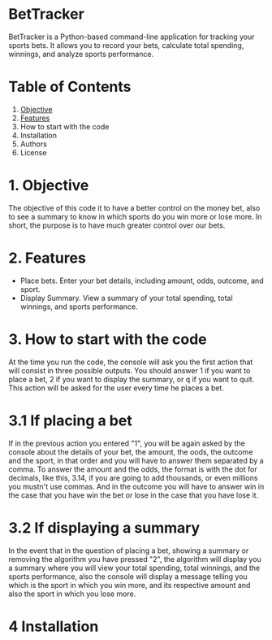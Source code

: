# BetTracker
BetTracker is a Python-based command-line application for tracking your sports bets. It allows you to record your bets, calculate total spending, winnings, and analyze sports performance.

# Table of Contents
1. [Objective](#Objective)
2. [Features](#Features)
3. How to start with the code
4. Installation
5. Authors
6. License

# 1. Objective


The objective of this code it to have a better control on the money bet, also to see a summary to know in which sports do you win more or lose more.
In short, the purpose is to have much greater control over our bets. 

# 2. Features

- Place bets. Enter your bet details, including amount, odds, outcome, and sport.
- Display Summary. View a summary of your total spending, total winnings, and sports performance.

# 3. How to start with the code

At the time you run the code, the console will ask you the first action that will consist in three possible outputs. You should answer 1 if you want to place a bet, 2 if you want to display the summary, or q if you want to quit. This action will be asked for the user every time he places a bet.

# 3.1 If placing a bet

If in the previous action you entered "1", you will be again asked by the console about the details of your bet, the amount, the oods, the outcome and the sport, in that order and you will have to answer them separated by a comma. To answer the amount and the odds, the format is with the dot for decimals, like this, 3.14, if you are going to add thousands, or even millions you mustn't use commas. And in the outcome you will have to answer win in the case that you have win the bet or lose in the case that you have lose it.

# 3.2 If displaying a summary

In the event that in the question of placing a bet, showing a summary or removing the algorithm you have pressed "2", the algorithm will display you a summary where you will view your total spending, total winnings, and the sports performance, also the console will display a message telling you which is the sport in which you win more, and its respective amount and also the sport in which you lose more. 


# 4 Installation 

